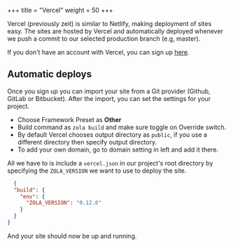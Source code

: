 +++
title = "Vercel"
weight = 50
+++

Vercel (previously zeit) is similar to Netlify, making deployment of sites easy.
The sites are hosted by Vercel and automatically deployed whenever we push a
commit to our selected production branch (e.g, master).

If you don't have an account with Vercel, you can sign up [here](https://vercel.com/signup).

## Automatic deploys

Once you sign up you can import your site from a Git provider (Github, GitLab or Bitbucket). 
After the import, you can set the settings for your project. 

- Choose Framework Preset as **Other**
- Build command as `zola build` and make sure toggle on Override switch.
- By default Vercel chooses output directory as `public`, if you use a different directory then specify output directory.
- To add your own domain, go to domain setting in left and add it there.


All we have to is include a `vercel.json` in our project's root directory by
specifying the `ZOLA_VERSION` we want to use to deploy the site.

```json
  {
  "build": {
    "env": {
      "ZOLA_VERSION": "0.12.0"
    }
  }
}
```

And your site should now be up and running.
